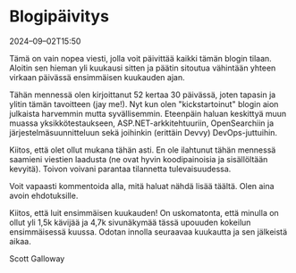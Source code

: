 # Blogipäivitys

<datetime class="hidden">2024–09–02T15:50</datetime>

<!--category-- Blog -->
Tämä on vain nopea viesti, jolla voit päivittää kaikki tämän blogin tilaan. Aloitin sen hieman yli kuukausi sitten ja päätin sitoutua vähintään yhteen virkaan päivässä ensimmäisen kuukauden ajan.

Tähän mennessä olen kirjoittanut 52 kertaa 30 päivässä, joten tapasin ja ylitin tämän tavoitteen (jay me!). Nyt kun olen "kickstartoinut" blogin aion julkaista harvemmin mutta syvällisemmin.
Eteenpäin haluan keskittyä muun muassa yksikkötestaukseen, ASP.NET-arkkitehtuuriin, OpenSearchiin ja järjestelmäsuunnitteluun sekä joihinkin (erittäin Devvy) DevOps-juttuihin.

Kiitos, että olet ollut mukana tähän asti. En ole ilahtunut tähän mennessä saamieni viestien laadusta (ne ovat hyvin koodipainoisia ja sisällöltään kevyitä). Toivon voivani parantaa tilannetta tulevaisuudessa.

Voit vapaasti kommentoida alla, mitä haluat nähdä lisää täältä. Olen aina avoin ehdotuksille.

Kiitos, että luit ensimmäisen kuukauden! On uskomatonta, että minulla on ollut yli 1,5k kävijää ja 4,7k sivunäkymää tässä upouuden kokeilun ensimmäisessä kuussa. Odotan innolla seuraavaa kuukautta ja sen jälkeistä aikaa.

Scott Galloway